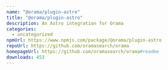 ```yaml
---
name: "@orama/plugin-astro"
title: "@orama/plugin-astro"
description: An Astro integration for Orama
categories:
  - uncategorized
npmUrl: https://www.npmjs.com/package/@orama/plugin-astro
repoUrl: https://github.com/oramasearch/orama
homepageUrl: https://github.com/oramasearch/orama#readme
downloads: 453
---
```

